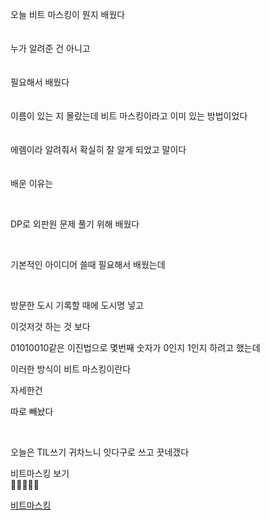 오늘 비트 마스킹이 뭔지 배웠다
<br>
<br>
<br>
누가 알려준 건 아니고
<br><br><br>
필요해서 배웠다
<br>
<br>
<br>
이름이 있는 지 몰랐는데 비트 마스킹이라고 이미 있는 방법이었다
<br>
<br>
<br>
에렘이라 알려줘서 확실히 잘 알게 되었고 말이다
<br>
<br>
<br>
배운 이유는

<br>

DP로 외판원 문제 풀기 위해 배웠다

<br>

기본적인 아이디어 쓸때 필요해서 배웠는데

<br>

방문한 도시 기록할 때에 도시명 넣고

이것저것 하는 것 보다

01010010같은 이진법으로 몇번째 숫자가 0인지 1인지 하려고 했는데

이러한 방식이 비트 마스킹이란다

자세한건

따로 빼놨다

<br>

오늘은 TIL쓰기 귀차느니 잇다구로 쓰고 끗네갰다


비트마스킹 보기<br>
🔽🔽🔽🔽🔽

[비트마스킹](../../reviews/week4_word/beat-masking.md)